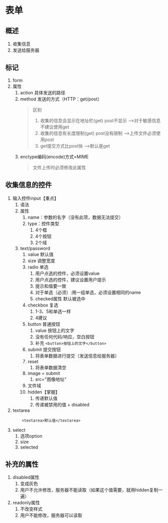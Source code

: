 # 表单
## 概述
1. 收集信息
2. 发送给服务器
## 标记
1. form
2. 属性
	1. action 具体发送的路径
	2. method 发送的方式（HTTP：get/post）
		> 区别
		> 1. 收集的信息会显示在地址栏(get) post不显示  	-->对于敏感信息不建议使用get
		> 2. 收集的信息有长度限制(get) post没有限制		-->上传文件必须使用post
		> 3. get提交方式比post快		-->默认是get
	3. enctype编码(encode)方式=MIME
		> 文件上传时必须修改此属性
## 收集信息的控件
1. 输入控件input【重点】
	1. 语法
	2. 属性
		1. name：参数的名字（没有此项，数据无法提交）
		2. type：控件类型
			1. 4个框
			2. 4个按钮
			3. 2个域
	3. text/password
		1. value 默认值
		2. size 调整宽度
		3. radio 单选
			1. 用户点选的控件，必须设置value
			2. 用户点选的控件，建议设置用户提示
			3. 提示和值要一致
			4. 对于单选（必须）:用一组单选，必须设置相同的name
			5. checked属性 默认被选中
		4. checkbox 复选
			1. 1-3、5和单选一样
			2. 4建议
		5. button 普通按钮
			1. value 按钮上的文字
			2. 没有任何代码/响应，空白按钮
			3. 补充 ```<button>按钮上的文字</button>```
		6. submit 提交按钮
			1. 将表单数据进行提交（发送信息给服务器）
		7. reset 
			1. 将表单数据清空
		8. image = submit
			1. src="图像地址"
		9. 文件域
		10. hidden【掌握】
			1. 传递默认值
			2. 传递被禁用的值 + disabled
2. textarea
	```
		<textarea>默认值</textarea>
	```
3. select
	1. 选项option
	2. size
	3. selected
## 补充的属性
1. disabled属性
	1. 变成灰色
	2. 用户不允许修改，服务器不能读取（如果这个值需要，就用hidden复制一遍）
2. readonly属性
	1. 不改变样式
	2. 用户不能修改，服务器可以读取